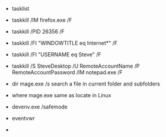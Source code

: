 * tasklist
* taskkill /IM firefox.exe /F
* taskkill /PID 26356 /F
* taskkill /FI "WINDOWTITLE eq Internet*" /F
* taskkill /FI "USERNAME eq Steve" /F
* taskkill /S SteveDesktop /U RemoteAccountName /P RemoteAccountPassword /IM notepad.exe /F

* dir mage.exe /s
search a file in current folder and subfolders
* where mage.exe
same as locate in Linux

* devenv.exe /safemode
* eventvwr
*

